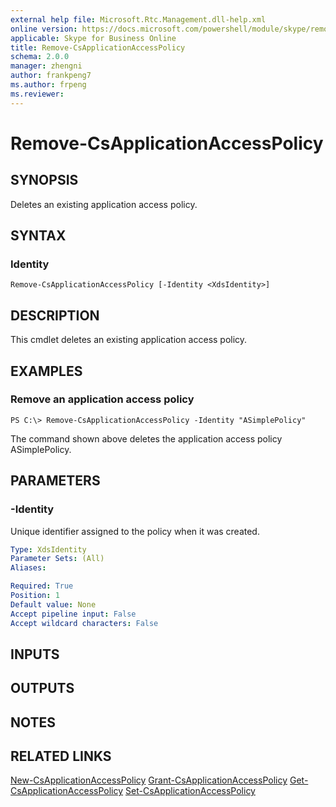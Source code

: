 ```yaml
---
external help file: Microsoft.Rtc.Management.dll-help.xml
online version: https://docs.microsoft.com/powershell/module/skype/remove-csapplicationaccesspolicy
applicable: Skype for Business Online
title: Remove-CsApplicationAccessPolicy
schema: 2.0.0
manager: zhengni
author: frankpeng7
ms.author: frpeng
ms.reviewer:
---
```


# Remove-CsApplicationAccessPolicy

## SYNOPSIS

Deletes an existing application access policy.

## SYNTAX

### Identity

```
Remove-CsApplicationAccessPolicy [-Identity <XdsIdentity>]
```

## DESCRIPTION

This cmdlet deletes an existing application access policy.

## EXAMPLES

### Remove an application access policy

```
PS C:\> Remove-CsApplicationAccessPolicy -Identity "ASimplePolicy"
```

The command shown above deletes the application access policy ASimplePolicy.

## PARAMETERS

### -Identity

Unique identifier assigned to the policy when it was created.

```yaml
Type: XdsIdentity
Parameter Sets: (All)
Aliases: 

Required: True
Position: 1
Default value: None
Accept pipeline input: False
Accept wildcard characters: False
```

## INPUTS

## OUTPUTS

## NOTES

## RELATED LINKS

[New-CsApplicationAccessPolicy](New-CsApplicationAccessPolicy.md)
[Grant-CsApplicationAccessPolicy](Grant-CsApplicationAccessPolicy.md)
[Get-CsApplicationAccessPolicy](Get-CsApplicationAccessPolicy.md)
[Set-CsApplicationAccessPolicy](Set-CsApplicationAccessPolicy.md)
